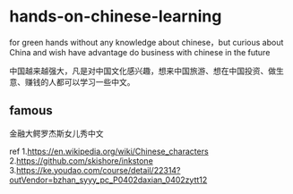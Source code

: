 # hands-on-chinese-learning
for green hands without any knowledge about chinese，but curious about China and wish have advantage do business with chinese  in the future 


中国越来越强大，凡是对中国文化感兴趣，想来中国旅游、想在中国投资、做生意、赚钱的人都可以学习一些中文。

## famous
金融大鳄罗杰斯女儿秀中文



ref
1.https://en.wikipedia.org/wiki/Chinese_characters
2.https://github.com/skishore/inkstone
3.https://ke.youdao.com/course/detail/22314?outVendor=bzhan_syyy_pc_P0402daxian_0402zytt12
